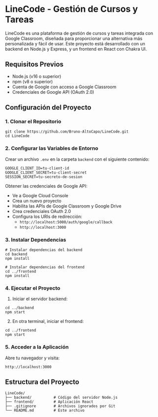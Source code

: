 # LineCode - Gestión de Cursos y Tareas

LineCode es una plataforma de gestión de cursos y tareas integrada con Google Classroom, diseñada para proporcionar una alternativa más personalizada y fácil de usar. Este proyecto está desarrollado con un backend en Node.js y Express, y un frontend en React con Chakra UI.

## Requisitos Previos

- Node.js (v16 o superior)
- npm (v8 o superior)
- Cuenta de Google con acceso a Google Classroom
- Credenciales de Google API (OAuth 2.0)

## Configuración del Proyecto

### 1. Clonar el Repositorio

```
git clone https://github.com/Bruno-AltoCapo/LineCode.git
cd LineCode
```

### 2. Configurar las Variables de Entorno
Crear un archivo ``.env`` en la carpeta ``backend`` con el siguiente contenido:
```
GOOGLE_CLIENT_ID=tu-client-id
GOOGLE_CLIENT_SECRET=tu-client-secret
SESSION_SECRET=tu-secreto-de-sesion
```

Obtener las credenciales de Google API:
- Ve a Google Cloud Console
- Crea un nuevo proyecto
- Habilita las APIs de Google Classroom y Google Drive
- Crea credenciales OAuth 2.0
- Configura los URIs de redirección:
  - ``http://localhost:5000/auth/google/callback``
  - ``http://localhost:3000``

### 3. Instalar Dependencias
```
# Instalar dependencias del backend
cd backend
npm install

# Instalar dependencias del frontend
cd ../frontend
npm install
```

### 4. Ejecutar el Proyecto
1. Iniciar el servidor backend:
```
cd ../backend
npm start
 ```

2. En otra terminal, iniciar el frontend:
```
cd ../frontend
npm start
 ```

### 5. Acceder a la Aplicación
Abre tu navegador y visita:

```
http://localhost:3000
 ```

## Estructura del Proyecto
```
LineCode/
├── backend/          # Código del servidor Node.js
├── frontend/         # Aplicación React
├── .gitignore        # Archivos ignorados por Git
└── README.md         # Este archivo
```
